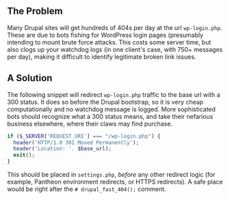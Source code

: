 ## The Problem

Many Drupal sites will get hundreds of 404s per day at the url `wp-login.php`. These are due to bots fishing for WordPress login pages (presumably intending to mount brute force attacks. This costs some server time, but also clogs up your watchdog logs (in one client's case, with 750+ messages per day), making it difficult to identify legitimate broken link issues.

## A Solution

The following snippet will redirect `wp-login.php` traffic to the base url with a 300 status. It does so before the Drupal bootstrap, so it is very cheap computationally and no watchdog message is logged. More sophisticated bots should recognize what a 300 status means, and take their nefarious business elsewhere, where their claws may find purchase.

```php
if ($_SERVER['REQUEST_URI'] === "/wp-login.php") {
  header('HTTP/1.0 301 Moved Permanently');
  header('Location: '. $base_url);
  exit();
}
```

This should be placed in `settings.php`, *before* any other redirect logic (for example, Pantheon environment redirects, or HTTPS redirects). A safe place would be right after the `# drupal_fast_404();` comment.
